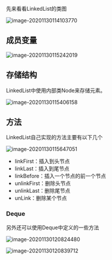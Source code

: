 先来看看LinkedList的类图

![image-20201130114103770](http://img.fosuchao.com/image-20201130114103770.png)



## 成员变量

![image-20201130115242019](http://img.fosuchao.com/image-20201130115242019.png)



## 存储结构

LinkedList中使用内部类Node来存储元素。

![image-20201130115406158](http://img.fosuchao.com/image-20201130115406158.png)



## 方法

LinkedList自己实现的方法主要有以下几个

![image-20201130115647051](http://img.fosuchao.com/image-20201130115647051.png)

- linkFirst：插入到头节点
- linkLast：插入到尾节点
- linkBefore：插入一个节点的前一个节点
- unlinkFirst：删除头节点
- unlinkLast：删除尾节点
- unLink：删除某个节点

### Deque

另外还可以使用Deque中定义的一些方法

![image-20201130120824480](http://img.fosuchao.com/image-20201130120824480.png)

![image-20201130120839712](http://img.fosuchao.com/image-20201130120839712.png)

